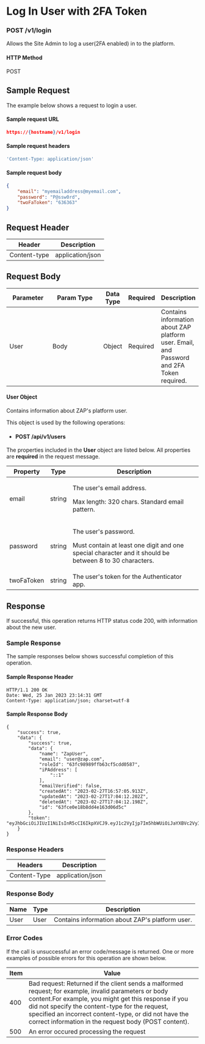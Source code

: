 # Log In User with 2FA Token

### POST /v1/login <a href="#top" id="top"></a>

Allows the Site Admin to log a user(2FA enabled) in to the platform.

#### HTTP Method <a href="#top" id="top"></a>

POST

## Sample Request <a href="#samplerequest" id="samplerequest"></a>

The example below shows a request to login a user.

#### **Sample request** URL <a href="#top" id="top"></a>

```json
https://{hostname}/v1/login
```

#### **Sample request headers** <a href="#top" id="top"></a>

```javascript
'Content-Type: application/json'
```

#### &#x20;**Sample request body** <a href="#top" id="top"></a>

```json
{
    "email": "myemailaddress@myemail.com",
    "password": "P@ssw0rd",
    "twoFaToken": "636363"
}
```

## Request Header <a href="#samplerequest" id="samplerequest"></a>

| Header       | Description      |
| ------------ | ---------------- |
| Content-type | application/json |

## Request Body <a href="#samplerequest" id="samplerequest"></a>

<table><thead><tr><th width="108">Parameter</th><th width="162">Param Type</th><th>Data Type</th><th>Required</th><th>Description</th></tr></thead><tbody><tr><td>User</td><td>Body</td><td>Object</td><td>Required</td><td>Contains information about ZAP platform user. Email, and Password and 2FA Token required.</td></tr></tbody></table>

#### User Object

Contains information about ZAP's platform user.

This object is used by the following operations:

* #### POST /api/v1/users

The properties included in the **User** object are listed below. All properties are **required** in the request message.

| Property   | Type   | Description                                                                                                                              |
| ---------- | ------ | ---------------------------------------------------------------------------------------------------------------------------------------- |
| email      | string | <p>The user's email address.</p><p>Max length: 320 chars. Standard email pattern.</p>                                                    |
| password   | string | <p>The user's password.</p><p>Must contain at least one digit and one special character and it should be between 8 to 30 characters.</p> |
| twoFaToken | string | The user's token for the Authenticator app.                                                                                              |

## Response <a href="#samplerequest" id="samplerequest"></a>

If successful, this operation returns HTTP status code 200, with information about the new user.

### Sample Response <a href="#samplerequest" id="samplerequest"></a>

The sample responses below shows successful completion of this operation.

#### **Sample** Response Header <a href="#top" id="top"></a>

```
HTTP/1.1 200 OK
Date: Wed, 25 Jan 2023 23:14:31 GMT
Content-Type: application/json; charset=utf-8
```

#### **Sample** Response Body <a href="#top" id="top"></a>

```
{
    "success": true,
    "data": {
        "success": true,
        "data": {
            "name": "ZapUser",
            "email": "user@zap.com",
            "roleId": "63fc98989ffb63cf5cdd0587",
            "iPAddress": [
                "::1"
            ],
            "emailVerified": false,
            "createdAt": "2023-02-27T16:57:05.913Z",
            "updatedAt": "2023-02-27T17:04:12.202Z",
            "deletedAt": "2023-02-27T17:04:12.198Z",
            "id": "63fce0e18b8dd4e163d06d5c"
        },
        "token": "eyJhbGciOiJIUzI1NiIsInR5cCI6IkpXVCJ9.eyJ1c2VyIjp7Im5hbWUiOiJaYXBVc2VyIiwiZW1haWwiOiJ1c2VyQHphcC5jb20iLCJyb2xlSWQiOiI2M2ZjOTg5ODlmZmI2M2NmNWNkZDA1ODciLCJpUEFkZHJlc3MiOlsiOjoxIl0sImVtYWlsVmVyaWZpZWQiOmZhbHNlLCJjcmVhdGVkQXQiOiIyMDIzLTAyLTI3VDE2OjU3OjA1LjkxM1oiLCJ1cGRhdGVkQXQiOiIyMDIzLTAyLTI3VDE3OjA0OjEyLjIwMloiLCJkZWxldGVkQXQiOiIyMDIzLTAyLTI3VDE3OjA0OjEyLjE5OFoiLCJpZCI6IjYzZmNlMGUxOGI4ZGQ0ZTE2M2QwNmQ1YyJ9LCJpYXQiOjE2Nzc1MjA0MTYsImV4cCI6MTY3NzYwNjgxNn0.aRc7ihhVdZXRIGQtGHGjBhtXbkT_fcyZTd6oUFNz2vM"
    }
}
```

### Response Headers <a href="#samplerequest" id="samplerequest"></a>

| Headers      | Description      |
| ------------ | ---------------- |
| Content-Type | application/json |

### Response Body <a href="#samplerequest" id="samplerequest"></a>

| Name | Type | Description                                     |
| ---- | ---- | ----------------------------------------------- |
| User | User | Contains information about ZAP's platform user. |

### Error Codes <a href="#samplerequest" id="samplerequest"></a>

If the call is unsuccessful an error code/message is returned. One or more examples of possible errors for this operation are shown below.

| Item | Value                                                                                                                                                                                                                                                                                                                             |
| ---- | --------------------------------------------------------------------------------------------------------------------------------------------------------------------------------------------------------------------------------------------------------------------------------------------------------------------------------- |
| 400  | Bad request: Returned if the client sends a malformed request; for example, invalid parameters or body content.For example, you might get this response if you did not specify the content-type for the request, specified an incorrect content-type, or did not have the correct information in the request body (POST content). |
| 500  | An error occured processing the request                                                                                                                                                                                                                                                                                           |

